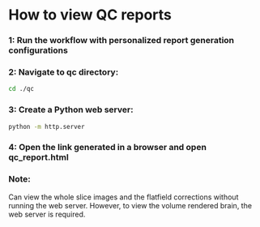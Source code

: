 # How to view QC reports

### 1: Run the workflow with personalized report generation configurations

### 2: Navigate to qc directory:

```bash
cd ./qc
```
### 3: Create a Python web server:

```bash
python -m http.server
```
### 4: Open the link generated in a browser and open qc_report.html


### Note:
 Can view the whole slice images and the flatfield corrections without running the web server. However, to view the volume rendered brain, the web server is required.